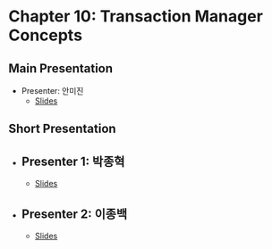 # Chapter 10: Transaction Manager Concepts

## Main Presentation 

- Presenter: 안미진
  - [Slides](slides/ch10-transaction-manager-concepts.pdf)

## Short Presentation

- Presenter 1: 박종혁
  - 
  - [Slides](slides)
  
- Presenter 2: 이종백
  - 
  - [Slides](slides)